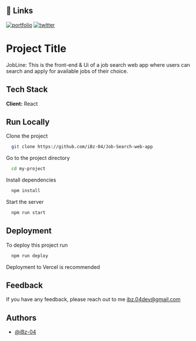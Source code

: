 ## 🔗 Links
[![portfolio](https://img.shields.io/badge/my_portfolio-000?style=for-the-badge&logo=ko-fi&logoColor=white)](https://ibzdev.site)
[![twitter](https://img.shields.io/badge/twitter-1DA1F2?style=for-the-badge&logo=twitter&logoColor=white)](https://twitter.com/ibrahh__ib)

# Project Title
JobLine:
This is the front-end & Ui of a job search web app where users can search and apply for available jobs of their choice.

## Tech Stack

**Client:** React

## Run Locally

Clone the project

```bash
  git clone https://github.com/iBz-04/Job-Search-web-app
```

Go to the project directory

```bash
  cd my-project
```

Install dependencies

```bash
  npm install
```

Start the server

```bash
  npm run start
```

## Deployment

To deploy this project run

```bash
  npm run deploy
```
Deployment to Vercel is recommended

## Feedback

If you have any feedback, please reach out to me ibz.04dev@gmail.com


## Authors

- [@iBz-04](https://github.com/iBz-04)
